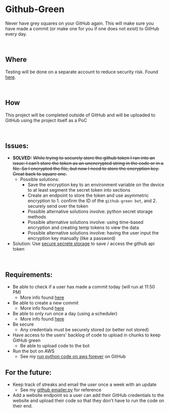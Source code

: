 # Github-Green
Never have grey squares on your GitHub again. This will make sure you have made a commit (or make one for you if one does not exist) to GitHub every day.

<br>

## Where
Testing will be done on a separate account to reduce security risk. Found [here](https://github.com/TheOfficialAlmond/test_repo).

<br>

## How
This project will be completed outside of GitHub and will be uploaded to GitHub using the project itself as a PoC

<br>

## Issues:
* **SOLVED:** ~~While trying to securely store the github token I ran into an issue: I can't store the token as an unencrypted string in the code or in a file. So I encrypted the file, but now I need to store the encryption key. Great back to square one.~~
  * Possible solutions:
    * Save the encryption key to an environment variable on the device to at least segment the secret token into sections
    * Create an endpoint to store the token and use asymmetric encryption to 1. confirm the ID of the `github-green bot`, and 2. securely send over the token
    * Possible alternative solutions involve: python secret storage methods
    * Possible alternative solutions involve: using time-based encryption and creating temp tokens to view the data
    * Possible alternative solutions involve: having the user input the encryption key manually (like a password)
* Solution: Use [secure secrete storage](https://github.com/JacobNoahGlik/Secure-Secrete-Storage-AWS/tree/main) to save / access the github api token

<br>

## Requirements:

* Be able to check if a user has made a commit today (will run at 11:50 PM)
  * More info found [here](https://stackoverflow.com/questions/46855484/checking-if-a-user-made-a-commit-to-github-using-api-on-a-given-day)
* Be able to create a new commit
  * More info found [here](https://stackoverflow.com/questions/7119452/git-commit-from-python)
* Be able to only run once a day (using a scheduler)
  * More info found [here](https://docs.python.org/3/library/sched.html)
* Be secure
  * Any credentials must be securely stored (or better not stored) 
* Have access to the users' backlog of code to upload in chunks to keep GitHub green
  * Be able to upload code to the bot
* Run the bot on AWS
  * See my [run python code on aws forever](https://github.com/JacobNoahGlik/RunScriptOnAWS-Forever) on GitHub

## For the future:

* Keep track of streaks and email the user once a week with an update
  * See my [github emailer.py](https://github.com/JacobNoahGlik/Emailer) for reference
* Add a website endpoint so a user can add their GitHub credentials to the website and upload their code so that they don't have to run the code on their end.
